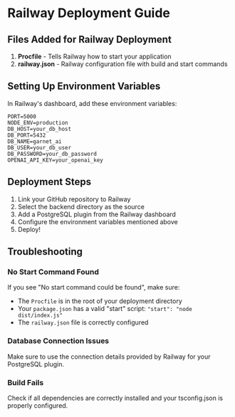 # Railway Deployment Guide

## Files Added for Railway Deployment

1. **Procfile** - Tells Railway how to start your application
2. **railway.json** - Railway configuration file with build and start commands

## Setting Up Environment Variables

In Railway's dashboard, add these environment variables:

```
PORT=5000
NODE_ENV=production
DB_HOST=your_db_host
DB_PORT=5432
DB_NAME=garnet_ai
DB_USER=your_db_user
DB_PASSWORD=your_db_password
OPENAI_API_KEY=your_openai_key
```

## Deployment Steps

1. Link your GitHub repository to Railway
2. Select the backend directory as the source
3. Add a PostgreSQL plugin from the Railway dashboard
4. Configure the environment variables mentioned above
5. Deploy!

## Troubleshooting

### No Start Command Found
If you see "No start command could be found", make sure:
- The `Procfile` is in the root of your deployment directory
- Your `package.json` has a valid "start" script: `"start": "node dist/index.js"`
- The `railway.json` file is correctly configured

### Database Connection Issues
Make sure to use the connection details provided by Railway for your PostgreSQL plugin.

### Build Fails
Check if all dependencies are correctly installed and your tsconfig.json is properly configured. 